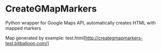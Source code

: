 # CreateGMapMarkers
Python wrapper for Google Maps API, automatically creates HTML with mapped markers

Map generated by example: test.html[http://creategmapmarkers-test.bitballoon.com/]

